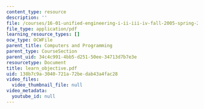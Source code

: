 ```yaml
---
content_type: resource
description: ''
file: /courses/16-01-unified-engineering-i-ii-iii-iv-fall-2005-spring-2006/138b7c9a3040721a72bedab43a4fac28_learn_objective.pdf
file_type: application/pdf
learning_resource_types: []
ocw_type: OCWFile
parent_title: Computers and Programming
parent_type: CourseSection
parent_uid: 34c4c991-4bb5-d251-50ee-34713d7b7e3e
resourcetype: Document
title: learn_objective.pdf
uid: 138b7c9a-3040-721a-72be-dab43a4fac28
video_files:
  video_thumbnail_file: null
video_metadata:
  youtube_id: null
---
```

